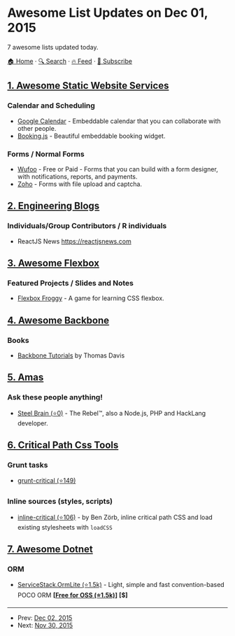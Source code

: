 # Awesome List Updates on Dec 01, 2015

7 awesome lists updated today.

[🏠 Home](/README.md) · [🔍 Search](https://test.trackawesomelist.com/search/) · [🔥 Feed](https://test.trackawesomelist.com/rss.xml) · [📮 Subscribe](https://trackawesomelist.us17.list-manage.com/subscribe?u=d2f0117aa829c83a63ec63c2f&id=36a103854c)



## [1. Awesome Static Website Services](/content/agarrharr/awesome-static-website-services/README.md)

### Calendar and Scheduling

*   [Google Calendar](http://calendar.google.com/) - Embeddable calendar that you can collaborate with other people.
*   [Booking.js](http://booking.timekit.io/) - Beautiful embeddable booking widget.

### Forms / Normal Forms

*   [Wufoo](http://www.wufoo.com/) - Free or Paid - Forms that you can build with a form designer, with notifications, reports, and payments.
*   [Zoho](https://www.zoho.com/crm/help/web-forms/set-up-web-forms.html) - Forms with file upload and captcha.

## [2. Engineering Blogs](/content/kilimchoi/engineering-blogs/README.md)

### Individuals/Group Contributors / R individuals

*   ReactJS News <https://reactjsnews.com>

## [3. Awesome Flexbox](/content/afonsopacifer/awesome-flexbox/README.md)

### Featured Projects / Slides and Notes

*   [Flexbox Froggy](http://flexboxfroggy.com/) - A game for learning CSS flexbox.

## [4. Awesome Backbone](/content/sadcitizen/awesome-backbone/README.md)

### Books

*   [Backbone Tutorials](https://leanpub.com/backbonetutorials) by Thomas Davis

## [5. Amas](/content/sindresorhus/amas/README.md)

### Ask these people anything!

*   [Steel Brain (⭐0)](https://github.com/steelbrain/ama) - The Rebel™, also a Node.js, PHP and HackLang developer.

## [6. Critical Path Css Tools](/content/addyosmani/critical-path-css-tools/README.md)

### Grunt tasks

*   [grunt-critical (⭐149)](https://github.com/bezoerb/grunt-critical)

### Inline sources (styles, scripts)

*   [inline-critical (⭐106)](https://github.com/bezoerb/inline-critical) - by Ben Zörb, inline critical path CSS and load existing stylesheets with `loadCSS`

## [7. Awesome Dotnet](/content/quozd/awesome-dotnet/README.md)

### ORM

*   [ServiceStack.OrmLite (⭐1.5k)](https://github.com/ServiceStack/ServiceStack.OrmLite) - Light, simple and fast convention-based POCO ORM **\[[Free for OSS (⭐1.5k)](https://github.com/ServiceStack/ServiceStack.OrmLite/blob/master/license.txt)]** **\[$]**

---

- Prev: [Dec 02, 2015](/content/2015/12/02/README.md)
- Next: [Nov 30, 2015](/content/2015/11/30/README.md)